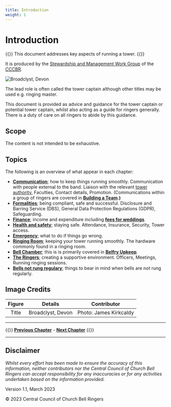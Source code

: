 ```yaml
---
title: Introduction
weight: 1
---
```


# Introduction
 
{{<hint danger>}}
This document addresses key aspects of running a tower.
{{</hint>}}

It is produced by the [Stewardship and Management Work Group](../glossary/#smwg) of the [CCCBR](../glossary/#cccbr).

![Broadclyst, Devon](Broadclyst.jpg)

The lead role is often called the tower captain although other titles may be used e.g. ringing master.

This document is provided as advice and guidance for the tower captain or potential tower captain, whilst also acting as a guide for ringers generally. There is a duty of care on all ringers to abide by this guidance.

## Scope

The content is not intended to be exhaustive.

## Topics

The following is an overview of what appear in each chapter:

- **[Communication](../communication/)**; how to keep things running smoothly. Communication with people external to the band. Liaison with the relevant [tower authority](../glossary/#tower-authority), Faculties, Contact details, Promotion. (Communications within a group of ringers are covered in **[Building a Team](../buildingateam/).)**
- **[Formalities](../formalities/)**; being compliant, safe and successful. Disclosure and Barring Service (DBS), General Data Protection Regulations (GDPR), Safeguarding.
- **[Finance](../finance/)**; income and expenditure including **[fees for weddings](../finance/#charges-and-fees)**.
- **[Health and safety](../healthsafety/)**; staying safe. Attendance, Insurance, Security, Tower access.
- **[Emergency](../emergency/)**; what to do if things go wrong.
- **[Ringing Room](../ringingroom/)**; keeping your tower running smoothly. The hardware commonly found in a ringing room.
- **[Bell Chamber](../bellchamber/)**; this is is primarily covered in **[Belfry Upkeep](https://belfryupkeep.cccbr.org.uk/docs/010-introduction/)**.
- **[The Ringers](../buildingateam/)**; creating a supportive environment. Officers, Meetings, Running ringing sessions.
- **[Bells not rung regulary](../irregular/)**; things to bear in mind when bells are not rung regularly.

## Image Credits

| Figure | Details | Contributor |
| :---: | --- | --- |
| Title | Broadclyst, Devon | Photo: James Kirkcaldy |

----

{{<hint info>}}
**[Previous Chapter](../introduction/)** - **[Next Chapter](../communication/)**
{{</hint>}}

----

## Disclaimer

*Whilst every effort has been made to ensure the accuracy of this information, neither contributors nor the Central Council of Church Bell Ringers can accept responsibility for any inaccuracies or for any activities undertaken based on the information provided.*

Version 1.1, March 2023

© 2023 Central Council of Church Bell Ringers
